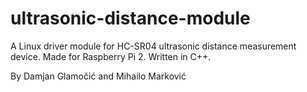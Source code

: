 # ultrasonic-distance-module
A Linux driver module for HC-SR04 ultrasonic distance measurement device. Made for Raspberry Pi 2. Written in C++. 

By Damjan Glamočić and Mihailo Marković
